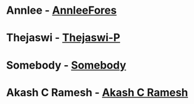 # Annlee - [AnnleeFores](https://github.com/AnnleeFores)
# Thejaswi - [Thejaswi-P](https://github.com/Thejaswi-P)
# Somebody - [Somebody](www.somebody.com)
# Akash C Ramesh - [Akash C Ramesh](https://github.com/Akash-c-Ramesh)
